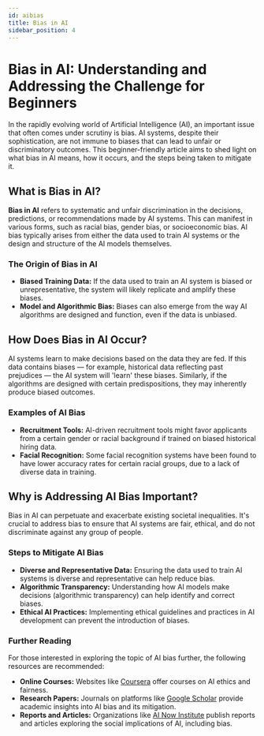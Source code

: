 ```yaml
---
id: aibias
title: Bias in AI
sidebar_position: 4
---
```

# Bias in AI: Understanding and Addressing the Challenge for Beginners

In the rapidly evolving world of Artificial Intelligence (AI), an important issue that often comes under scrutiny is bias. AI systems, despite their sophistication, are not immune to biases that can lead to unfair or discriminatory outcomes. This beginner-friendly article aims to shed light on what bias in AI means, how it occurs, and the steps being taken to mitigate it.

## What is Bias in AI?

**Bias in AI** refers to systematic and unfair discrimination in the decisions, predictions, or recommendations made by AI systems. This can manifest in various forms, such as racial bias, gender bias, or socioeconomic bias. AI bias typically arises from either the data used to train AI systems or the design and structure of the AI models themselves.

### The Origin of Bias in AI

- **Biased Training Data:** If the data used to train an AI system is biased or unrepresentative, the system will likely replicate and amplify these biases.
- **Model and Algorithmic Bias:** Biases can also emerge from the way AI algorithms are designed and function, even if the data is unbiased.

## How Does Bias in AI Occur?

AI systems learn to make decisions based on the data they are fed. If this data contains biases — for example, historical data reflecting past prejudices — the AI system will 'learn' these biases. Similarly, if the algorithms are designed with certain predispositions, they may inherently produce biased outcomes.

### Examples of AI Bias

- **Recruitment Tools:** AI-driven recruitment tools might favor applicants from a certain gender or racial background if trained on biased historical hiring data.
- **Facial Recognition:** Some facial recognition systems have been found to have lower accuracy rates for certain racial groups, due to a lack of diverse data in training.

## Why is Addressing AI Bias Important?

Bias in AI can perpetuate and exacerbate existing societal inequalities. It's crucial to address bias to ensure that AI systems are fair, ethical, and do not discriminate against any group of people.

### Steps to Mitigate AI Bias

- **Diverse and Representative Data:** Ensuring the data used to train AI systems is diverse and representative can help reduce bias.
- **Algorithmic Transparency:** Understanding how AI models make decisions (algorithmic transparency) can help identify and correct biases.
- **Ethical AI Practices:** Implementing ethical guidelines and practices in AI development can prevent the introduction of biases.

### Further Reading

For those interested in exploring the topic of AI bias further, the following resources are recommended:

- **Online Courses:** Websites like [Coursera](https://www.coursera.org/) offer courses on AI ethics and fairness.
- **Research Papers:** Journals on platforms like [Google Scholar](https://scholar.google.com/) provide academic insights into AI bias and its mitigation.
- **Reports and Articles:** Organizations like [AI Now Institute](https://ainowinstitute.org/) publish reports and articles exploring the social implications of AI, including bias.